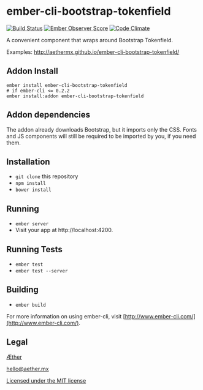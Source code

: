 # ember-cli-bootstrap-tokenfield

[![Build Status](https://travis-ci.org/aethermx/ember-cli-bootstrap-tokenfield.svg?branch=master)](https://travis-ci.org/aethermx/ember-cli-bootstrap-tokenfield)
[![Ember Observer Score](http://emberobserver.com/badges/ember-cli-bootstrap-tokenfield.svg)](http://emberobserver.com/addons/ember-cli-bootstrap-tokenfield)
[![Code Climate](https://codeclimate.com/github/aethermx/ember-cli-bootstrap-tokenfield/badges/gpa.svg)](https://codeclimate.com/github/aethermx/ember-cli-bootstrap-tokenfield)

A convenient component that wraps around Bootstrap Tokenfield.

Examples: http://aethermx.github.io/ember-cli-bootstrap-tokenfield/

## Addon Install 

    ember install ember-cli-bootstrap-tokenfield
    # if ember-cli <= 0.2.2
    ember install:addon ember-cli-bootstrap-tokenfield

## Addon dependencies

The addon already downloads Bootstrap, but it imports only the CSS. Fonts and
JS components will still be required to be imported by you, if you need them. 

## Installation

* `git clone` this repository
* `npm install`
* `bower install`

## Running

* `ember server`
* Visit your app at http://localhost:4200.

## Running Tests

* `ember test`
* `ember test --server`

## Building

* `ember build`

For more information on using ember-cli, visit [http://www.ember-cli.com/](http://www.ember-cli.com/).

## Legal

[Æther](http://aether.mx/)

hello@aether.mx

[Licensed under the MIT license](http://opensource.org/licenses/mit-license.php)
